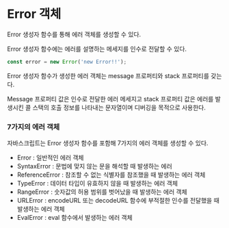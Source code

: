 # Error 객체

Error 생성자 함수를 통해 에러 객체를 생성할 수 있다.

Error 생성자 함수에는 에러를 설명하는 메세지를 인수로 전달할 수 있다.

```javascript
const error = new Error('new Error!!');
```

Error 생성자 함수가 생성한 에러 객체는 message 프로퍼티와 stack 프로퍼티를 갖는다.

Message 프로퍼티 값은 인수로 전달한 에러 메세지고 stack 프로퍼티 값은 에러를 발생시킨 콜 스택의 호출 정보를 나타내는 문자열이며 디버깅을 목적으로 사용한다.

### 7가지의 에러 객체

자바스크립트는 Error 생성자 함수를 포함해 7가지의 에러 객체를 생성할 수 있다.

-   Error : 일반적인 에러 객체
-   SyntaxError : 문법에 맞지 않는 문을 해석할 때 발생하는 에러
-   ReferenceError : 참조할 수 없는 식별자를 참조했을 때 발생하는 에러 객체
-   TypeError : 데이터 타입이 유효하지 않을 때 발생하는 에러 객체
-   RangeError : 숫자값의 허용 범위를 벗어났을 때 발생하는 에러 객체
-   URLError : encodeURL 또는 decodeURL 함수에 부적절한 인수를 전달했을 때 발생하는 에러 객체
-   EvalError : eval 함수에서 발생하는 에러 객체
